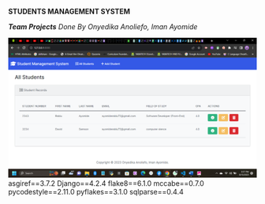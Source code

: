 **STUDENTS MANAGEMENT SYSTEM**

***Team Projects***
*Done By Onyedika Anoliefo, Iman Ayomide*

![**user image**](https://github.com/Ay-iman/students-management-system/blob/main/students/static/images/2023-09-13.png)
asgiref==3.7.2
Django==4.2.4
flake8==6.1.0
mccabe==0.7.0
pycodestyle==2.11.0
pyflakes==3.1.0
sqlparse==0.4.4

